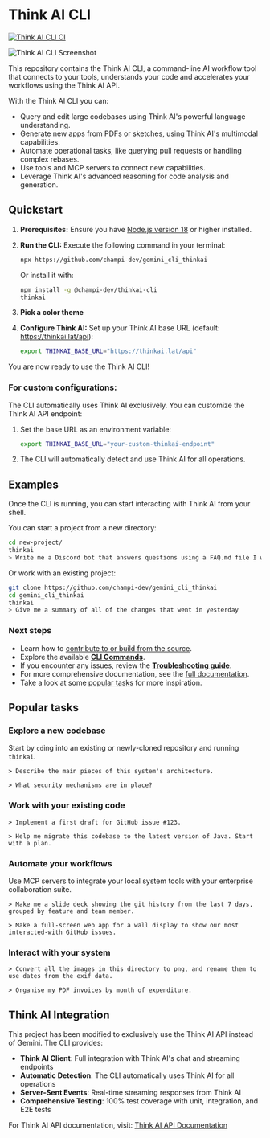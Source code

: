 # Think AI CLI

[![Think AI CLI CI](https://github.com/champi-dev/gemini_cli_thinkai/actions/workflows/ci.yml/badge.svg)](https://github.com/champi-dev/gemini_cli_thinkai/actions/workflows/ci.yml)

![Think AI CLI Screenshot](./docs/assets/gemini-screenshot.png)

This repository contains the Think AI CLI, a command-line AI workflow tool that connects to your
tools, understands your code and accelerates your workflows using the Think AI API.

With the Think AI CLI you can:

- Query and edit large codebases using Think AI's powerful language understanding.
- Generate new apps from PDFs or sketches, using Think AI's multimodal capabilities.
- Automate operational tasks, like querying pull requests or handling complex rebases.
- Use tools and MCP servers to connect new capabilities.
- Leverage Think AI's advanced reasoning for code analysis and generation.

## Quickstart

1. **Prerequisites:** Ensure you have [Node.js version 18](https://nodejs.org/en/download) or higher installed.
2. **Run the CLI:** Execute the following command in your terminal:

   ```bash
   npx https://github.com/champi-dev/gemini_cli_thinkai
   ```

   Or install it with:

   ```bash
   npm install -g @champi-dev/thinkai-cli
   thinkai
   ```

3. **Pick a color theme**
4. **Configure Think AI:** Set up your Think AI base URL (default: https://thinkai.lat/api):

   ```bash
   export THINKAI_BASE_URL="https://thinkai.lat/api"
   ```

You are now ready to use the Think AI CLI!

### For custom configurations:

The CLI automatically uses Think AI exclusively. You can customize the Think AI API endpoint:

1. Set the base URL as an environment variable:

   ```bash
   export THINKAI_BASE_URL="your-custom-thinkai-endpoint"
   ```

2. The CLI will automatically detect and use Think AI for all operations.

## Examples

Once the CLI is running, you can start interacting with Think AI from your shell.

You can start a project from a new directory:

```sh
cd new-project/
thinkai
> Write me a Discord bot that answers questions using a FAQ.md file I will provide
```

Or work with an existing project:

```sh
git clone https://github.com/champi-dev/gemini_cli_thinkai
cd gemini_cli_thinkai
thinkai
> Give me a summary of all of the changes that went in yesterday
```

### Next steps

- Learn how to [contribute to or build from the source](./CONTRIBUTING.md).
- Explore the available **[CLI Commands](./docs/cli/commands.md)**.
- If you encounter any issues, review the **[Troubleshooting guide](./docs/troubleshooting.md)**.
- For more comprehensive documentation, see the [full documentation](./docs/index.md).
- Take a look at some [popular tasks](#popular-tasks) for more inspiration.

## Popular tasks

### Explore a new codebase

Start by `cd`ing into an existing or newly-cloned repository and running `thinkai`.

```text
> Describe the main pieces of this system's architecture.
```

```text
> What security mechanisms are in place?
```

### Work with your existing code

```text
> Implement a first draft for GitHub issue #123.
```

```text
> Help me migrate this codebase to the latest version of Java. Start with a plan.
```

### Automate your workflows

Use MCP servers to integrate your local system tools with your enterprise collaboration suite.

```text
> Make me a slide deck showing the git history from the last 7 days, grouped by feature and team member.
```

```text
> Make a full-screen web app for a wall display to show our most interacted-with GitHub issues.
```

### Interact with your system

```text
> Convert all the images in this directory to png, and rename them to use dates from the exif data.
```

```text
> Organise my PDF invoices by month of expenditure.
```

## Think AI Integration

This project has been modified to exclusively use the Think AI API instead of Gemini. The CLI provides:

- **Think AI Client**: Full integration with Think AI's chat and streaming endpoints
- **Automatic Detection**: The CLI automatically uses Think AI for all operations
- **Server-Sent Events**: Real-time streaming responses from Think AI
- **Comprehensive Testing**: 100% test coverage with unit, integration, and E2E tests

For Think AI API documentation, visit: [Think AI API Documentation](https://github.com/champi-dev/think_ai/blob/main/docs/API.md)
